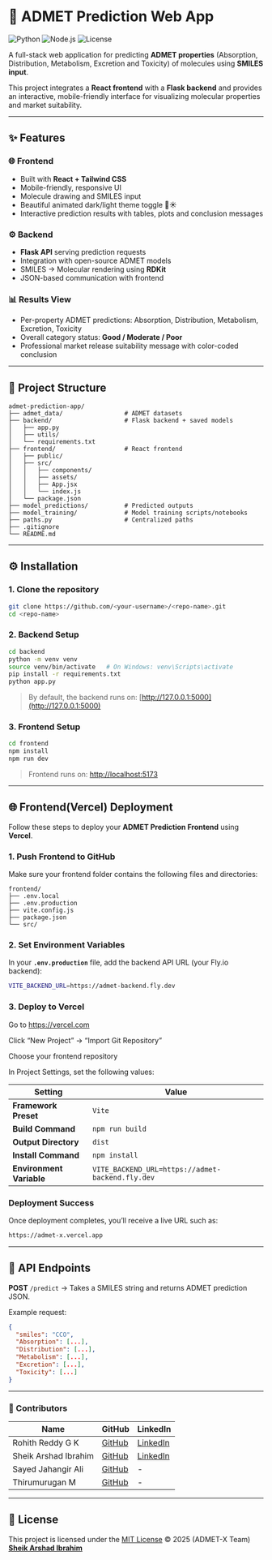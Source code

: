 # 🧪 ADMET Prediction Web App

![Python](https://img.shields.io/badge/Python-3.13.5-blue?logo=python&logoColor=white)
![Node.js](https://img.shields.io/badge/Node.js-20.15-green?logo=node.js&logoColor=white)
![License](https://img.shields.io/badge/License-MIT-green)

A full-stack web application for predicting **ADMET properties** (Absorption, Distribution, Metabolism, Excretion and Toxicity) of molecules using **SMILES input**.

This project integrates a **React frontend** with a **Flask backend** and provides an interactive, mobile-friendly interface for visualizing molecular properties and market suitability.

---

## ✨ Features

### 🌐 Frontend

* Built with **React + Tailwind CSS**
* Mobile-friendly, responsive UI
* Molecule drawing and SMILES input
* Beautiful animated dark/light theme toggle 🌙☀️
* Interactive prediction results with tables, plots and conclusion messages

### ⚙️ Backend

* **Flask API** serving prediction requests
* Integration with open-source ADMET models
* SMILES → Molecular rendering using **RDKit**
* JSON-based communication with frontend

### 📊 Results View

* Per-property ADMET predictions: Absorption, Distribution, Metabolism, Excretion, Toxicity
* Overall category status: **Good / Moderate / Poor**
* Professional market release suitability message with color-coded conclusion

---

## 📂 Project Structure

```
admet-prediction-app/
├── admet_data/                 # ADMET datasets
├── backend/                    # Flask backend + saved models
│   ├── app.py
│   ├── utils/
│   └── requirements.txt
├── frontend/                   # React frontend
│   ├── public/
│   ├── src/
│   │   ├── components/
│   │   ├── assets/
│   │   ├── App.jsx
│   │   └── index.js
│   └── package.json
├── model_predictions/          # Predicted outputs
├── model_training/             # Model training scripts/notebooks
├── paths.py                    # Centralized paths
├── .gitignore
└── README.md
```

---

## ⚙️ Installation

### 1. Clone the repository

```bash
git clone https://github.com/<your-username>/<repo-name>.git
cd <repo-name>
```

### 2. Backend Setup

```bash
cd backend
python -m venv venv
source venv/bin/activate   # On Windows: venv\Scripts\activate
pip install -r requirements.txt
python app.py
```

> By default, the backend runs on: [http://127.0.0.1:5000](http://127.0.0.1:5000)

### 3. Frontend Setup

```bash
cd frontend
npm install
npm run dev
```

> Frontend runs on: [http://localhost:5173](http://localhost:5173)

---

## 🌐 Frontend(Vercel) Deployment

Follow these steps to deploy your **ADMET Prediction Frontend** using **Vercel**.

### 1. Push Frontend to GitHub

Make sure your frontend folder contains the following files and directories:

```
frontend/
├── .env.local
├── .env.production
├── vite.config.js
├── package.json
└── src/
```

### 2. Set Environment Variables

In your **`.env.production`** file, add the backend API URL (your Fly.io backend):

```bash
VITE_BACKEND_URL=https://admet-backend.fly.dev
```

### 3. Deploy to Vercel

Go to https://vercel.com

Click “New Project” → “Import Git Repository”

Choose your frontend repository

In Project Settings, set the following values:

| Setting                  | Value                                                 |
| ------------------------ | ----------------------------------------------------- |
| **Framework Preset**     | `Vite`                                                |
| **Build Command**        | `npm run build`                                       |
| **Output Directory**     | `dist`                                                |
| **Install Command**      | `npm install`                                         |
| **Environment Variable** | `VITE_BACKEND_URL=https://admet-backend.fly.dev` |

### Deployment Success

Once deployment completes, you’ll receive a live URL such as:

```bash
https://admet-x.vercel.app
```

---

## 📡 API Endpoints

**POST** `/predict` → Takes a SMILES string and returns ADMET prediction JSON.

Example request:

```json
{
  "smiles": "CCO",
  "Absorption": [...],
  "Distribution": [...],
  "Metabolism": [...],
  "Excretion": [...],
  "Toxicity": [...]
}
```

---

### 👥 Contributors
| Name                 | GitHub                                     | LinkedIn                                               |
| ---------------------| ------------------------------------------ | ------------------------------------------------------ |
| Rohith Reddy G K     | [GitHub](https://github.com/RohithReddyGK)  | [LinkedIn](https://www.linkedin.com/in/rohithreddygk/)  |
| Sheik Arshad Ibrahim | [GitHub](https://github.com/arshadibrahim882) | [LinkedIn](https://www.linkedin.com/in/sheik-arshad-ibrahim/) |
| Sayed Jahangir Ali   | [GitHub](https://github.com/Jahangir-ali-74)      |  -  |
| Thirumurugan M       | [GitHub](https://github.com/thirumuruganmeganath-ops)      |  -     |

---

## 📝 License

This project is licensed under the [MIT License](./LICENSE) © 2025 (ADMET-X Team)  
[**Sheik Arshad Ibrahim**](https://github.com/arshadibrahim882) 
